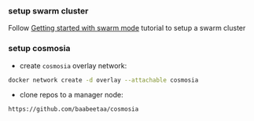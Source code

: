 ### setup swarm cluster
Follow [Getting started with swarm mode](https://docs.docker.com/engine/swarm/swarm-tutorial/) tutorial to setup a swarm cluster

### setup cosmosia

- create `cosmosia` overlay network:

```bash
docker network create -d overlay --attachable cosmosia
```

- clone repos to a manager node:
```bash
https://github.com/baabeetaa/cosmosia
```

